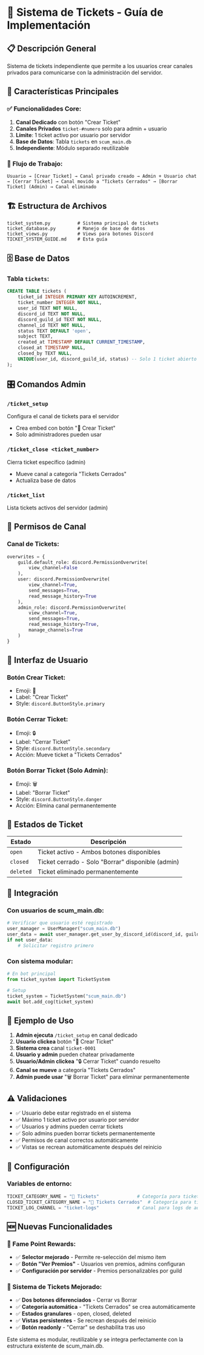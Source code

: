 # 🎫 Sistema de Tickets - Guía de Implementación

## 📋 Descripción General

Sistema de tickets independiente que permite a los usuarios crear canales privados para comunicarse con la administración del servidor.

## 🎯 Características Principales

### ✅ **Funcionalidades Core:**
1. **Canal Dedicado** con botón "Crear Ticket"
2. **Canales Privados** `ticket-#numero` solo para admin + usuario
3. **Límite**: 1 ticket activo por usuario por servidor
4. **Base de Datos**: Tabla `tickets` en `scum_main.db`
5. **Independiente**: Módulo separado reutilizable

### 🔧 **Flujo de Trabajo:**
```
Usuario → [Crear Ticket] → Canal privado creado → Admin + Usuario chat → [Cerrar Ticket] → Canal movido a "Tickets Cerrados" → [Borrar Ticket] (Admin) → Canal eliminado
```

## 🏗️ Estructura de Archivos

```
ticket_system.py          # Sistema principal de tickets
ticket_database.py        # Manejo de base de datos  
ticket_views.py           # Views para botones Discord
TICKET_SYSTEM_GUIDE.md    # Esta guía
```

## 🗄️ Base de Datos

### Tabla `tickets`:
```sql
CREATE TABLE tickets (
    ticket_id INTEGER PRIMARY KEY AUTOINCREMENT,
    ticket_number INTEGER NOT NULL,
    user_id TEXT NOT NULL,
    discord_id TEXT NOT NULL,
    discord_guild_id TEXT NOT NULL,
    channel_id TEXT NOT NULL,
    status TEXT DEFAULT 'open',
    subject TEXT,
    created_at TIMESTAMP DEFAULT CURRENT_TIMESTAMP,
    closed_at TIMESTAMP NULL,
    closed_by TEXT NULL,
    UNIQUE(user_id, discord_guild_id, status) -- Solo 1 ticket abierto por usuario/servidor
);
```

## 🎛️ Comandos Admin

### `/ticket_setup`
Configura el canal de tickets para el servidor
- Crea embed con botón "🎫 Crear Ticket"
- Solo administradores pueden usar

### `/ticket_close <ticket_number>`
Cierra ticket específico (admin)
- Mueve canal a categoría "Tickets Cerrados"
- Actualiza base de datos

### `/ticket_list`
Lista tickets activos del servidor (admin)

## 🔐 Permisos de Canal

### Canal de Tickets:
```python
overwrites = {
    guild.default_role: discord.PermissionOverwrite(
        view_channel=False
    ),
    user: discord.PermissionOverwrite(
        view_channel=True,
        send_messages=True,
        read_message_history=True
    ),
    admin_role: discord.PermissionOverwrite(
        view_channel=True,
        send_messages=True,
        read_message_history=True,
        manage_channels=True
    )
}
```

## 📱 Interfaz de Usuario

### Botón Crear Ticket:
- Emoji: 🎫
- Label: "Crear Ticket"  
- Style: `discord.ButtonStyle.primary`

### Botón Cerrar Ticket:
- Emoji: 🔒
- Label: "Cerrar Ticket"
- Style: `discord.ButtonStyle.secondary`
- Acción: Mueve ticket a "Tickets Cerrados"

### Botón Borrar Ticket (Solo Admin):
- Emoji: 🗑️
- Label: "Borrar Ticket"
- Style: `discord.ButtonStyle.danger`
- Acción: Elimina canal permanentemente

## 🔄 Estados de Ticket

| Estado | Descripción |
|--------|-------------|
| `open` | Ticket activo - Ambos botones disponibles |
| `closed` | Ticket cerrado - Solo "Borrar" disponible (admin) |
| `deleted` | Ticket eliminado permanentemente |

## 🚀 Integración

### Con usuarios de scum_main.db:
```python
# Verificar que usuario esté registrado
user_manager = UserManager("scum_main.db")
user_data = await user_manager.get_user_by_discord_id(discord_id, guild_id)
if not user_data:
    # Solicitar registro primero
```

### Con sistema modular:
```python
# En bot principal
from ticket_system import TicketSystem

# Setup
ticket_system = TicketSystem("scum_main.db")
await bot.add_cog(ticket_system)
```

## 📝 Ejemplo de Uso

1. **Admin ejecuta** `/ticket_setup` en canal dedicado
2. **Usuario clickea** botón "🎫 Crear Ticket"  
3. **Sistema crea** canal `ticket-0001` 
4. **Usuario y admin** pueden chatear privadamente
5. **Usuario/Admin clickea** "🔒 Cerrar Ticket" cuando resuelto
6. **Canal se mueve** a categoría "Tickets Cerrados"
7. **Admin puede usar** "🗑️ Borrar Ticket" para eliminar permanentemente

## ⚠️ Validaciones

- ✅ Usuario debe estar registrado en el sistema
- ✅ Máximo 1 ticket activo por usuario por servidor
- ✅ Usuarios y admins pueden cerrar tickets
- ✅ Solo admins pueden borrar tickets permanentemente
- ✅ Permisos de canal correctos automáticamente
- ✅ Vistas se recrean automáticamente después del reinicio

## 🔧 Configuración

### Variables de entorno:
```python
TICKET_CATEGORY_NAME = "🎫 Tickets"              # Categoría para tickets activos
CLOSED_TICKET_CATEGORY_NAME = "🎫 Tickets Cerrados"  # Categoría para tickets cerrados  
TICKET_LOG_CHANNEL = "ticket-logs"              # Canal para logs de admin
```

## 🆕 Nuevas Funcionalidades

### 🎫 Fame Point Rewards:
- ✅ **Selector mejorado** - Permite re-selección del mismo item
- ✅ **Botón "Ver Premios"** - Usuarios ven premios, admins configuran
- ✅ **Configuración por servidor** - Premios personalizables por guild

### 🎫 Sistema de Tickets Mejorado:
- ✅ **Dos botones diferenciados** - Cerrar vs Borrar
- ✅ **Categoría automática** - "Tickets Cerrados" se crea automáticamente
- ✅ **Estados granulares** - open, closed, deleted
- ✅ **Vistas persistentes** - Se recrean después del reinicio
- ✅ **Botón readonly** - "Cerrar" se deshabilita tras uso

Este sistema es modular, reutilizable y se integra perfectamente con la estructura existente de scum_main.db.